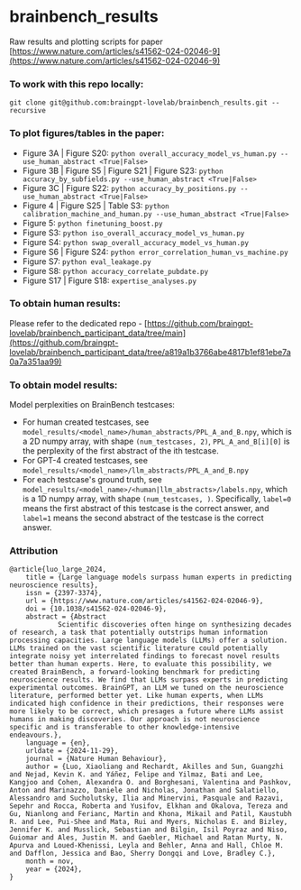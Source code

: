 # brainbench_results
Raw results and plotting scripts for paper [https://www.nature.com/articles/s41562-024-02046-9](https://www.nature.com/articles/s41562-024-02046-9)

### To work with this repo locally:
```
git clone git@github.com:braingpt-lovelab/brainbench_results.git --recursive
```

### To plot figures/tables in the paper:
* Figure 3A | Figure S20: `python overall_accuracy_model_vs_human.py --use_human_abstract <True|False>`
* Figure 3B | Figure S5 | Figure S21 | Figure S23: `python accuracy_by_subfields.py --use_human_abstract <True|False>`
* Figure 3C | Figure S22: `python accuracy_by_positions.py --use_human_abstract <True|False>`
* Figure 4 | Figure S25 | Table S3: `python calibration_machine_and_human.py --use_human_abstract <True|False>`
* Figure 5: `python finetuning_boost.py`
* Figure S3: `python iso_overall_accuracy_model_vs_human.py`
* Figure S4: `python swap_overall_accuracy_model_vs_human.py`
* Figure S6 | Figure S24: `python error_correlation_human_vs_machine.py`
* Figure S7: `python eval_leakage.py`
* Figure S8: `python accuracy_correlate_pubdate.py`
* Figure S17 | Figure S18: `expertise_analyses.py`

### To obtain human results:
Please refer to the dedicated repo - [https://github.com/braingpt-lovelab/brainbench_participant_data/tree/main](https://github.com/braingpt-lovelab/brainbench_participant_data/tree/a819a1b3766abe4817b1ef81ebe7a0a7a351aa99)

### To obtain model results:
Model perplexities on BrainBench testcases:
* For human created testcases, see `model_results/<model_name>/human_abstracts/PPL_A_and_B.npy`, which is a 2D numpy array, with shape `(num_testcases, 2)`, `PPL_A_and_B[i][0]` is the perplexity of the first abstract of the ith testcase.
* For GPT-4 created testcases, see `model_results/<model_name>/llm_abstracts/PPL_A_and_B.npy`
* For each testcase's ground truth, see `model_results/<model_name>/<human|llm_abstracts>/labels.npy`, which is a 1D numpy array, with shape `(num_testcases, )`. Specifically, `label=0` means the first abstract of this testcase is the correct answer, and `label=1` means the second abstract of the testcase is the correct answer.

### Attribution
```
@article{luo_large_2024,
	title = {Large language models surpass human experts in predicting neuroscience results},
	issn = {2397-3374},
	url = {https://www.nature.com/articles/s41562-024-02046-9},
	doi = {10.1038/s41562-024-02046-9},
	abstract = {Abstract
            Scientific discoveries often hinge on synthesizing decades of research, a task that potentially outstrips human information processing capacities. Large language models (LLMs) offer a solution. LLMs trained on the vast scientific literature could potentially integrate noisy yet interrelated findings to forecast novel results better than human experts. Here, to evaluate this possibility, we created BrainBench, a forward-looking benchmark for predicting neuroscience results. We find that LLMs surpass experts in predicting experimental outcomes. BrainGPT, an LLM we tuned on the neuroscience literature, performed better yet. Like human experts, when LLMs indicated high confidence in their predictions, their responses were more likely to be correct, which presages a future where LLMs assist humans in making discoveries. Our approach is not neuroscience specific and is transferable to other knowledge-intensive endeavours.},
	language = {en},
	urldate = {2024-11-29},
	journal = {Nature Human Behaviour},
	author = {Luo, Xiaoliang and Rechardt, Akilles and Sun, Guangzhi and Nejad, Kevin K. and Yáñez, Felipe and Yilmaz, Bati and Lee, Kangjoo and Cohen, Alexandra O. and Borghesani, Valentina and Pashkov, Anton and Marinazzo, Daniele and Nicholas, Jonathan and Salatiello, Alessandro and Sucholutsky, Ilia and Minervini, Pasquale and Razavi, Sepehr and Rocca, Roberta and Yusifov, Elkhan and Okalova, Tereza and Gu, Nianlong and Ferianc, Martin and Khona, Mikail and Patil, Kaustubh R. and Lee, Pui-Shee and Mata, Rui and Myers, Nicholas E. and Bizley, Jennifer K. and Musslick, Sebastian and Bilgin, Isil Poyraz and Niso, Guiomar and Ales, Justin M. and Gaebler, Michael and Ratan Murty, N. Apurva and Loued-Khenissi, Leyla and Behler, Anna and Hall, Chloe M. and Dafflon, Jessica and Bao, Sherry Dongqi and Love, Bradley C.},
	month = nov,
	year = {2024},
}
```
